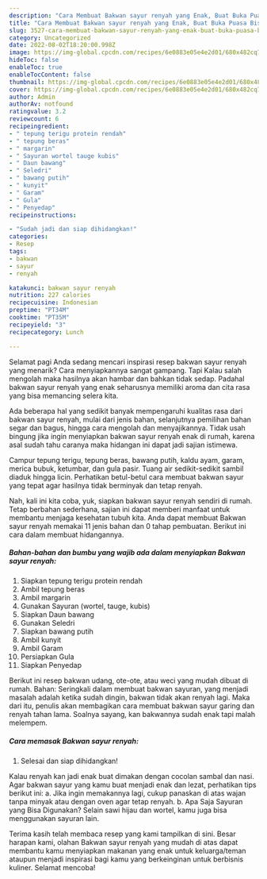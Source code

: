 ```yaml
---
description: "Cara Membuat Bakwan sayur renyah yang Enak, Buat Buka Puasa Bisa Manjain Lidah"
title: "Cara Membuat Bakwan sayur renyah yang Enak, Buat Buka Puasa Bisa Manjain Lidah"
slug: 3527-cara-membuat-bakwan-sayur-renyah-yang-enak-buat-buka-puasa-bisa-manjain-lidah
category: Uncategorized
date: 2022-08-02T18:20:00.998Z
image: https://img-global.cpcdn.com/recipes/6e0883e05e4e2d01/680x482cq70/bakwan-sayur-renyah-foto-resep-utama.jpg
hideToc: false
enableToc: true
enableTocContent: false
thumbnail: https://img-global.cpcdn.com/recipes/6e0883e05e4e2d01/680x482cq70/bakwan-sayur-renyah-foto-resep-utama.jpg
cover: https://img-global.cpcdn.com/recipes/6e0883e05e4e2d01/680x482cq70/bakwan-sayur-renyah-foto-resep-utama.jpg
author: Admin
authorAv: notfound
ratingvalue: 3.2
reviewcount: 6
recipeingredient:
- " tepung terigu protein rendah"
- " tepung beras"
- " margarin"
- " Sayuran wortel tauge kubis"
- " Daun bawang"
- " Seledri"
- " bawang putih"
- " kunyit"
- " Garam"
- " Gula"
- " Penyedap"
recipeinstructions:

- "Sudah jadi dan siap dihidangkan!"
categories:
- Resep
tags:
- bakwan
- sayur
- renyah

katakunci: bakwan sayur renyah 
nutrition: 227 calories
recipecuisine: Indonesian
preptime: "PT34M"
cooktime: "PT35M"
recipeyield: "3"
recipecategory: Lunch

---
```



Selamat pagi Anda sedang mencari inspirasi resep bakwan sayur renyah yang menarik? Cara menyiapkannya sangat gampang. Tapi Kalau salah mengolah maka hasilnya akan hambar dan bahkan tidak sedap. Padahal bakwan sayur renyah yang enak seharusnya memiliki aroma dan cita rasa yang bisa memancing selera kita.


Ada beberapa hal yang sedikit banyak mempengaruhi kualitas rasa dari bakwan sayur renyah, mulai dari jenis bahan, selanjutnya pemilihan bahan segar dan bagus, hingga cara mengolah dan menyajikannya. Tidak usah bingung jika ingin menyiapkan bakwan sayur renyah enak di rumah, karena asal sudah tahu caranya maka hidangan ini dapat jadi sajian istimewa.

Campur tepung terigu, tepung beras, bawang putih, kaldu ayam, garam, merica bubuk, ketumbar, dan gula pasir. Tuang air sedikit-sedikit sambil diaduk hingga licin. Perhatikan betul-betul cara membuat bakwan sayur yang tepat agar hasilnya tidak berminyak dan tetap renyah.


Nah, kali ini kita coba, yuk, siapkan bakwan sayur renyah sendiri di rumah. Tetap berbahan sederhana, sajian ini dapat memberi manfaat untuk membantu menjaga kesehatan tubuh kita. Anda dapat membuat Bakwan sayur renyah memakai 11 jenis bahan dan 0 tahap pembuatan. Berikut ini cara dalam membuat hidangannya.

<!--inarticleads1-->

##### Bahan-bahan dan bumbu yang wajib ada dalam menyiapkan Bakwan sayur renyah:

1. Siapkan  tepung terigu protein rendah
1. Ambil  tepung beras
1. Ambil  margarin
1. Gunakan  Sayuran (wortel, tauge, kubis)
1. Siapkan  Daun bawang
1. Gunakan  Seledri
1. Siapkan  bawang putih
1. Ambil  kunyit
1. Ambil  Garam
1. Persiapkan  Gula
1. Siapkan  Penyedap


Berikut ini resep bakwan udang, ote-ote, atau weci yang mudah dibuat di rumah. Bahan: Seringkali dalam membuat bakwan sayuran, yang menjadi masalah adalah ketika sudah dingin, bakwan tidak akan renyah lagi. Maka dari itu, penulis akan membagikan cara membuat bakwan sayur garing dan renyah tahan lama. Soalnya sayang, kan bakwannya sudah enak tapi malah melempem. 

<!--inarticleads2-->

##### Cara memasak Bakwan sayur renyah:


1. Selesai dan siap dihidangkan!

Kalau renyah kan jadi enak buat dimakan dengan cocolan sambal dan nasi. Agar bakwan sayur yang kamu buat menjadi enak dan lezat, perhatikan tips berikut ini: a. Jika ingin memakannya lagi, cukup panaskan di atas wajan tanpa minyak atau dengan oven agar tetap renyah. b. Apa Saja Sayuran yang Bisa Digunakan? Selain sawi hijau dan wortel, kamu juga bisa menggunakan sayuran lain. 

Terima kasih telah membaca resep yang kami tampilkan di sini. Besar harapan kami, olahan Bakwan sayur renyah yang mudah di atas dapat membantu kamu menyiapkan makanan yang enak untuk keluarga/teman ataupun menjadi inspirasi bagi kamu yang berkeinginan untuk berbisnis kuliner. Selamat mencoba!
